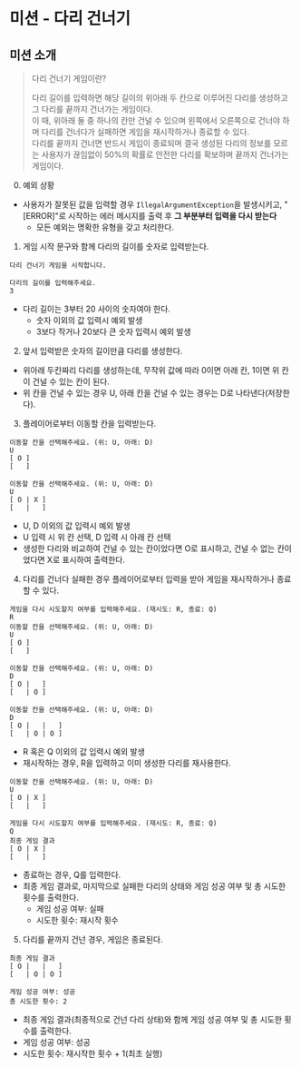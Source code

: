 # 미션 - 다리 건너기

## 미션 소개
> 다리 건너기 게임이란?
>
> 다리 길이를 입력하면 해당 길이의 위아래 두 칸으로 이루어진 다리를 생성하고 그 다리를 끝까지 건너가는 게임이다.  
> 이 때, 위아래 둘 중 하나의 칸만 건널 수 있으며 왼쪽에서 오른쪽으로 건너야 하며 다리를 건너다가 실패하면 게임을 재시작하거나 종료할 수 있다.  
> 다리를 끝까지 건너면 반드시 게임이 종료되며 결국 생성된 다리의 정보를 모르는 사용자가 끊임없이 50%의 확률로 안전한 다리를 확보하며 끝까지 건너가는 게임이다.

0. 예외 상황
- 사용자가 잘못된 값을 입력할 경우 `IllegalArgumentException`을 발생시키고, "[ERROR]"로 시작하는 에러 메시지를 출력 후 **그 부분부터 입력을 다시 받는다**
    - 모든 예외는 명확한 유형을 갖고 처리한다.

1. 게임 시작 문구와 함께 다리의 길이를 숫자로 입력받는다.
```
다리 건너기 게임을 시작합니다.

다리의 길이를 입력해주세요.
3
```
- 다리 길이는 3부터 20 사이의 숫자여야 한다.
    - 숫자 이외의 값 입력시 예외 발생
    - 3보다 작거나 20보다 큰 숫자 입력시 예외 발생

2. 앞서 입력받은 숫자의 길이만큼 다리를 생성한다.
- 위아래 두칸짜리 다리를 생성하는데, 무작위 값에 따라 0이면 아래 칸, 1이면 위 칸이 건널 수 있는 칸이 된다.
- 위 칸을 건널 수 있는 경우 U, 아래 칸을 건널 수 있는 경우는 D로 나타낸다(저장한다).

3. 플레이어로부터 이동할 칸을 입력받는다.
```
이동할 칸을 선택해주세요. (위: U, 아래: D)
U
[ O ]
[   ]

이동할 칸을 선택해주세요. (위: U, 아래: D)
U
[ O | X ]
[   |   ]
```
- U, D 이외의 값 입력시 예외 발생
- U 입력 시 위 칸 선택, D 입력 시 아래 칸 선택
- 생성한 다리와 비교하여 건널 수 있는 칸이었다면 O로 표시하고, 건널 수 없는 칸이었다면 X로 표시하여 출력한다.

4. 다리를 건너다 실패한 경우 플레이어로부터 입력을 받아 게임을 재시작하거나 종료할 수 있다.
```
게임을 다시 시도할지 여부를 입력해주세요. (재시도: R, 종료: Q)
R
이동할 칸을 선택해주세요. (위: U, 아래: D)
U
[ O ]
[   ]

이동할 칸을 선택해주세요. (위: U, 아래: D)
D
[ O |   ]
[   | O ]

이동할 칸을 선택해주세요. (위: U, 아래: D)
D
[ O |   |   ]
[   | O | O ]
```
- R 혹은 Q 이외의 값 입력시 예외 발생
- 재시작하는 경우, R을 입력하고 이미 생성한 다리를 재사용한다.

```
이동할 칸을 선택해주세요. (위: U, 아래: D)
U
[ O | X ]
[   |   ]

게임을 다시 시도할지 여부를 입력해주세요. (재시도: R, 종료: Q)
Q
최종 게임 결과
[ O | X ]
[   |   ]
```
- 종료하는 경우, Q를 입력한다.
- 최종 게임 결과로, 마지막으로 실패한 다리의 상태와 게임 성공 여부 및 총 시도한 횟수를 출력한다.
    - 게임 성공 여부: 실패
    - 시도한 횟수: 재시작 횟수

5. 다리를 끝까지 건넌 경우, 게임은 종료된다.
```
최종 게임 결과
[ O |   |   ]
[   | O | O ]

게임 성공 여부: 성공
총 시도한 횟수: 2
```
- 최종 게임 결과(최종적으로 건넌 다리 상태)와 함께 게임 성공 여부 및 총 시도한 횟수를 출력한다.
- 게임 성공 여부: 성공
- 시도한 횟수: 재시작한 횟수 + 1(최초 실행)